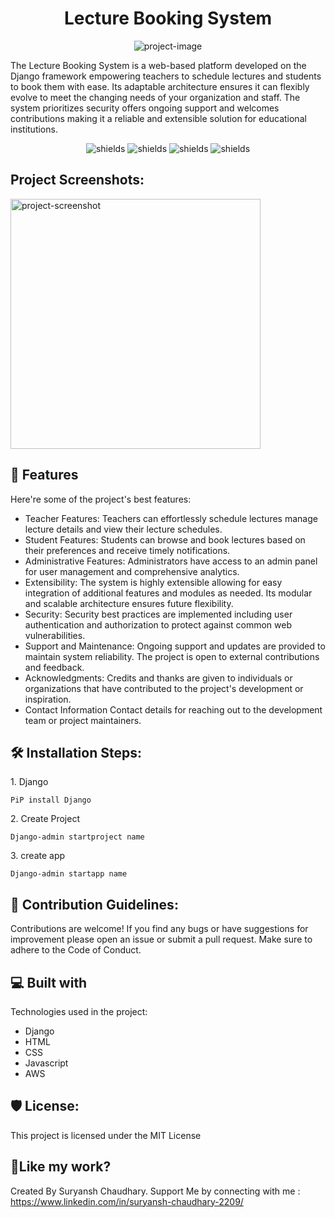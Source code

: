 <h1 align="center" id="title">Lecture Booking System</h1>

<p align="center"><img src="https://socialify.git.ci/Suryansh-Codes2209/Lecture-Booking-System-Django-/image?description=1&amp;font=Rokkitt&amp;forks=1&amp;issues=1&amp;language=1&amp;name=1&amp;owner=1&amp;pattern=Formal%20Invitation&amp;pulls=1&amp;stargazers=1&amp;theme=Dark" alt="project-image"></p>

<p id="description">The Lecture Booking System is a web-based platform developed on the Django framework empowering teachers to schedule lectures and students to book them with ease. Its adaptable architecture ensures it can flexibly evolve to meet the changing needs of your organization and staff. The system prioritizes security offers ongoing support and welcomes contributions making it a reliable and extensible solution for educational institutions.</p>

<p align="center">
<img src="https://img.shields.io/badge/Django_-Blue?logo=django" alt="shields">
<img src="https://img.shields.io/badge/HTML_-Blue?logo=html&amp;color=red" alt="shields">
<img src="https://img.shields.io/badge/CSS_-Blue?logo=html&amp;color=blue" alt="shields">
<img src="https://img.shields.io/badge/AWS_-Blue?logo=html&amp;color=orange" alt="shields">
</p>

<h2>Project Screenshots:</h2>

<img src="" alt="project-screenshot" width="400" height="400/">

  
  
<h2>🧐 Features</h2>

Here're some of the project's best features:

*   Teacher Features: Teachers can effortlessly schedule lectures manage lecture details and view their lecture schedules.
*   Student Features: Students can browse and book lectures based on their preferences and receive timely notifications.
*   Administrative Features: Administrators have access to an admin panel for user management and comprehensive analytics.
*   Extensibility: The system is highly extensible allowing for easy integration of additional features and modules as needed. Its modular and scalable architecture ensures future flexibility.
*   Security: Security best practices are implemented including user authentication and authorization to protect against common web vulnerabilities.
*   Support and Maintenance: Ongoing support and updates are provided to maintain system reliability. The project is open to external contributions and feedback.
*   Acknowledgments: Credits and thanks are given to individuals or organizations that have contributed to the project's development or inspiration.
*   Contact Information Contact details for reaching out to the development team or project maintainers.

<h2>🛠️ Installation Steps:</h2>

<p>1. Django</p>

```
PiP install Django
```

<p>2. Create Project</p>

```
Django-admin startproject name 
```

<p>3. create app</p>

```
Django-admin startapp name
```

<h2>🍰 Contribution Guidelines:</h2>

Contributions are welcome! If you find any bugs or have suggestions for improvement please open an issue or submit a pull request. Make sure to adhere to the Code of Conduct.

  
  
<h2>💻 Built with</h2>

Technologies used in the project:

*   Django
*   HTML
*   CSS
*   Javascript
*   AWS

<h2>🛡️ License:</h2>

This project is licensed under the MIT License

<h2>💖Like my work?</h2>

Created By Suryansh Chaudhary. Support Me by connecting with me : https://www.linkedin.com/in/suryansh-chaudhary-2209/
